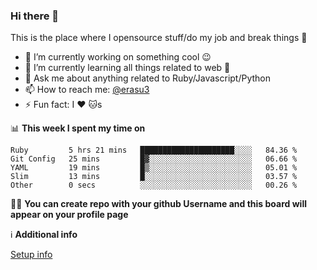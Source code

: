 ### Hi there 👋
This is the place where I opensource stuff/do my job and break things :rofl:

- 🔭 I’m currently working on something cool :wink:
- 🌱 I’m currently learning all things related to web 🤪
- 💬 Ask me about anything related to Ruby/Javascript/Python
- 📫 How to reach me: [@erasu3](https://t.me/erasu3)
- ⚡ Fun fact: I :heart: :cat:s

📊 **This week I spent my time on**
<!--START_SECTION:waka-->
```text
Ruby         5 hrs 21 mins   █████████████████████░░░░   84.36 % 
Git Config   25 mins         █▓░░░░░░░░░░░░░░░░░░░░░░░   06.66 % 
YAML         19 mins         █▒░░░░░░░░░░░░░░░░░░░░░░░   05.01 % 
Slim         13 mins         █░░░░░░░░░░░░░░░░░░░░░░░░   03.57 % 
Other        0 secs          ░░░░░░░░░░░░░░░░░░░░░░░░░   00.26 % 
```
<!--END_SECTION:waka-->

👨‍🏫 **You can create repo with your github Username and this board will appear on your profile page**


ℹ️ **Additional info**

[Setup info](https://github.com/13LD/13LD/blob/master/SETUP.md)

